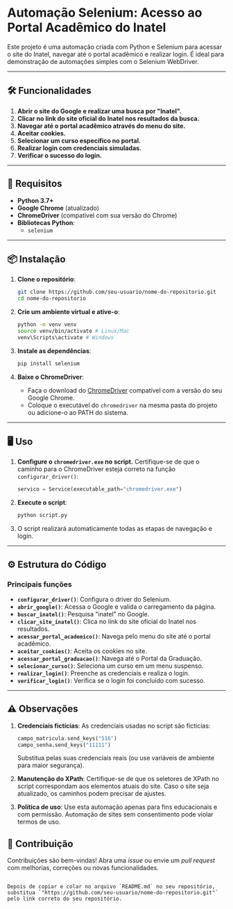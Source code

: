 # Automação Selenium: Acesso ao Portal Acadêmico do Inatel

Este projeto é uma automação criada com Python e Selenium para acessar o site do Inatel, navegar até o portal acadêmico e realizar login. É ideal para demonstração de automações simples com o Selenium WebDriver.

---

## 🛠️ Funcionalidades

1. **Abrir o site do Google e realizar uma busca por "Inatel".**
2. **Clicar no link do site oficial do Inatel nos resultados da busca.**
3. **Navegar até o portal acadêmico através do menu do site.**
4. **Aceitar cookies.**
5. **Selecionar um curso específico no portal.**
6. **Realizar login com credenciais simuladas.**
7. **Verificar o sucesso do login.**

---

## 🚀 Requisitos

- **Python 3.7+**
- **Google Chrome** (atualizado)
- **ChromeDriver** (compatível com sua versão do Chrome)
- **Bibliotecas Python**:
  - `selenium`

---

## 📦 Instalação

1. **Clone o repositório**:
    ```bash
    git clone https://github.com/seu-usuario/nome-do-repositorio.git
    cd nome-do-repositorio
    ```

2. **Crie um ambiente virtual e ative-o**:
    ```bash
    python -m venv venv
    source venv/bin/activate # Linux/Mac
    venv\Scripts\activate # Windows
    ```

3. **Instale as dependências**:
    ```bash
    pip install selenium
    ```

4. **Baixe o ChromeDriver**:
   - Faça o download do [ChromeDriver](https://googlechromelabs.github.io/chrome-for-testing/) compatível com a versão do seu Google Chrome.
   - Coloque o executável do `chromedriver` na mesma pasta do projeto ou adicione-o ao PATH do sistema.

---

## 🖥️ Uso

1. **Configure o `chromedriver.exe` no script.**
   Certifique-se de que o caminho para o ChromeDriver esteja correto na função `configurar_driver()`:
   ```python
   servico = Service(executable_path="chromedriver.exe")
   ```

2. **Execute o script**:
    ```bash
    python script.py
    ```

3. O script realizará automaticamente todas as etapas de navegação e login.

---

## ⚙️ Estrutura do Código

### Principais funções

- **`configurar_driver()`**: Configura o driver do Selenium.
- **`abrir_google()`**: Acessa o Google e valida o carregamento da página.
- **`buscar_inatel()`**: Pesquisa "inatel" no Google.
- **`clicar_site_inatel()`**: Clica no link do site oficial do Inatel nos resultados.
- **`acessar_portal_academico()`**: Navega pelo menu do site até o portal acadêmico.
- **`aceitar_cookies()`**: Aceita os cookies no site.
- **`acessar_portal_graduacao()`**: Navega até o Portal da Graduação.
- **`selecionar_curso()`**: Seleciona um curso em um menu suspenso.
- **`realizar_login()`**: Preenche as credenciais e realiza o login.
- **`verificar_login()`**: Verifica se o login foi concluído com sucesso.

---

## ⚠️ Observações

1. **Credenciais fictícias**:
   As credenciais usadas no script são fictícias:
   ```python
   campo_matricula.send_keys("516")
   campo_senha.send_keys("11111")
   ```
   Substitua pelas suas credenciais reais (ou use variáveis de ambiente para maior segurança).

2. **Manutenção do XPath**:
   Certifique-se de que os seletores de XPath no script correspondam aos elementos atuais do site. Caso o site seja atualizado, os caminhos podem precisar de ajustes.

3. **Política de uso**:
   Use esta automação apenas para fins educacionais e com permissão. Automação de sites sem consentimento pode violar termos de uso.


## 🤝 Contribuição

Contribuições são bem-vindas! Abra uma _issue_ ou envie um _pull request_ com melhorias, correções ou novas funcionalidades.
```

Depois de copiar e colar no arquivo `README.md` no seu repositório, substitua `"https://github.com/seu-usuario/nome-do-repositorio.git"` pelo link correto do seu repositório.
